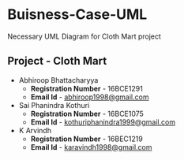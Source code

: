 # Buisness-Case-UML
Necessary UML Diagram for Cloth Mart project

## Project - **Cloth Mart**
- Abhiroop Bhattacharyya 
	- **Registration Number** - 16BCE1291 
	- **Email Id** - abhiroop1998@gmail.com
- Sai Phanindra Kothuri 
	- **Registration Number** - 16BCE1075 
	- **Email Id** - kothuriphanindra1999@gmail.com
- K Arvindh
	- **Registration Number** - 16BEC1219
	- **Email Id** - karavindh1998@gmail.com
